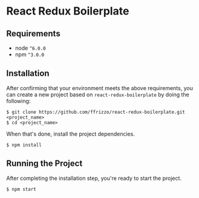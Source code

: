 # React Redux Boilerplate

## Requirements  
* node `^6.0.0`  
* npm `^3.0.0`  

## Installation  

After confirming that your environment meets the above requirements, you can create a new project based on `react-redux-boilerplate` by doing the following:  

```shell
$ git clone https://github.com/ffrizzo/react-redux-boilerplate.git <project_name>
$ cd <project_name>
```  
When that's done, install the project dependencies.  
```shell
$ npm install
```

## Running the Project  
After completing the installation step, you're ready to start the project.

```shell
$ npm start
```
